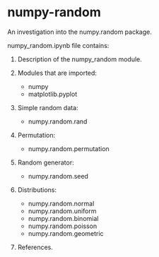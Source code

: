# numpy-random
An investigation into the numpy.random package.

numpy_random.ipynb file contains:

1. Description of the numpy_random module.

2. Modules that are imported:
	- numpy
	- matplotlib.pyplot
	
3. Simple random data:
	- numpy.random.rand
	
4. Permutation:
	- numpy.random.permutation
	
5. Random generator:
	- numpy.random.seed
	
6. Distributions:
	- numpy.random.normal
	- numpy.random.uniform
	- numpy.random.binomial
	- numpy.random.poisson
	- numpy.random.geometric
	
7. References.
